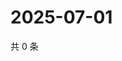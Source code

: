 # 2025-07-01

共 0 条

<!-- BEGIN ZHIHUVIDEO -->
<!-- 最后更新时间 Tue Jul 01 2025 00:14:20 GMT+0800 (China Standard Time) -->

<!-- END ZHIHUVIDEO -->
